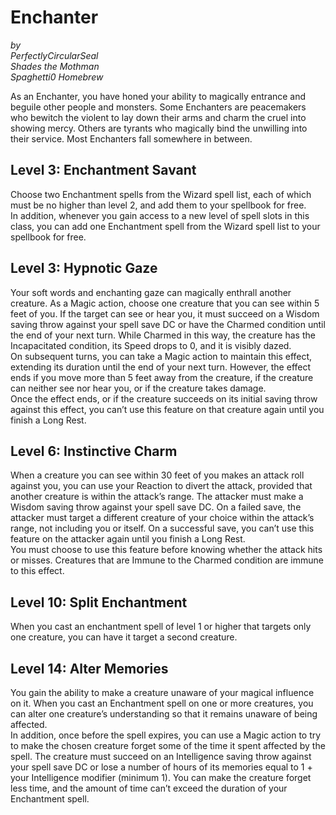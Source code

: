 # Enchanter
*by*  
*PerfectlyCircularSeal*  
*Shades the Mothman*  
*Spaghetti0 Homebrew*  

As an Enchanter, you have honed your ability to magically entrance and beguile other people and monsters. Some Enchanters are peacemakers who bewitch the violent to lay down their arms and charm the cruel into showing mercy. Others are tyrants who magically bind the unwilling into their service. Most Enchanters fall somewhere in between.

## Level 3: Enchantment Savant
Choose two Enchantment spells from the Wizard spell list, each of which must be no higher than level 2, and add them to your spellbook for free.  
In addition, whenever you gain access to a new level of spell slots in this class, you can add one Enchantment spell from the Wizard spell list to your spellbook for free.

## Level 3: Hypnotic Gaze
Your soft words and enchanting gaze can magically enthrall another creature. As a Magic action, choose one creature that you can see within 5 feet of you. If the target can see or hear you, it must succeed on a Wisdom saving throw against your spell save DC or have the Charmed condition until the end of your next turn. While Charmed in this way, the creature has the Incapacitated condition, its Speed drops to 0, and it is visibly dazed.  
On subsequent turns, you can take a Magic action to maintain this effect, extending its duration until the end of your next turn. However, the effect ends if you move more than 5 feet away from the creature, if the creature can neither see nor hear you, or if the creature takes damage.  
Once the effect ends, or if the creature succeeds on its initial saving throw against this effect, you can’t use this feature on that creature again until you finish a Long Rest.

## Level 6: Instinctive Charm
When a creature you can see within 30 feet of you makes an attack roll against you, you can use your Reaction to divert the attack, provided that another creature is within the attack’s range. The attacker must make a Wisdom saving throw against your spell save DC. On a failed save, the attacker must target a different creature of your choice within the attack’s range, not including you or itself. On a successful save, you can’t use this feature on the attacker again until you finish a Long Rest.  
You must choose to use this feature before knowing whether the attack hits or misses. Creatures that are Immune to the Charmed condition are immune to this effect.

## Level 10: Split Enchantment
When you cast an enchantment spell of level 1 or higher that targets only one creature, you can have it target a second creature.

## Level 14: Alter Memories
You gain the ability to make a creature unaware of your magical influence on it. When you cast an Enchantment spell on one or more creatures, you can alter one creature’s understanding so that it remains unaware of being affected.  
In addition, once before the spell expires, you can use a Magic action to try to make the chosen creature forget some of the time it spent affected by the spell. The creature must succeed on an Intelligence saving throw against your spell save DC or lose a number of hours of its memories equal to 1 + your Intelligence modifier (minimum 1). You can make the creature forget less time, and the amount of time can’t exceed the duration of your Enchantment spell.
